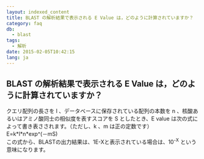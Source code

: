 ```yaml
---
layout: indexed_content
title: BLAST の解析結果で表示される E Value は，どのように計算されていますか？
category: faq
db:
  - blast
tags: 
  - 解析
date: 2015-02-05T10:42:15
lang: ja
---
```


## BLAST の解析結果で表示される E Value は，どのように計算されていますか？

<html>
  クエリ配列の長さを l 、データベースに保存されている配列の本数を n 、核酸あるいはアミノ酸同士の相似度を表すスコアを S としたとき、E value は次の式によって書き表さされます。（ただし、k 、m は正の定数です）<br>E=k*l*n*exp^(－mS)<br>この式から、BLASTの出力結果は、1E-Xと表示されている場合は、10<sup>-X</sup> という意味になります。
</html>